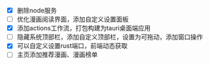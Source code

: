 - [x] 删除node服务
- [ ] 优化漫画阅读界面，添加自定义设置面板
- [x] 添加actions工作流，打包构建为tauri桌面端应用
- [ ] 隐藏系统顶部栏，添加自定义顶部栏，设置为可拖动，添加窗口操作
- [x] 可以自定义设置rust端口，前端动态获取
- [ ] 主页添加推荐漫画、漫画榜单